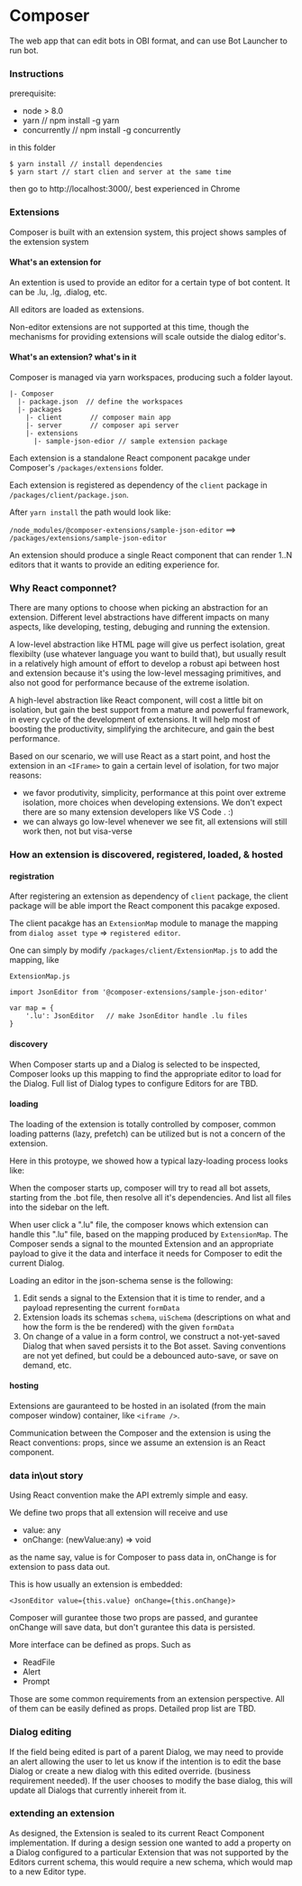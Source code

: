 # Composer
The web app that can edit bots in OBI format, and can use Bot Launcher to run bot.

### Instructions

prerequisite:
* node > 8.0
* yarn         // npm install -g yarn
* concurrently // npm install -g concurrently

in this folder

```
$ yarn install // install dependencies
$ yarn start // start clien and server at the same time
```

then go to http://localhost:3000/, best experienced in Chrome 

### Extensions
Composer is built with an extension system, this project shows samples of the extension system

#### What's an extension for
An extention is used to provide an editor for a certain type of bot content. It can be .lu, .lg, .dialog, etc.

All editors are loaded as extensions.

Non-editor extensions are not supported at this time, though the mechanisms for providing extensions will scale outside the dialog editor's.

#### What's an extension? what's in it
Composer is managed via yarn workspaces, producing such a folder layout. 
```
|- Composer
  |- package.json  // define the workspaces
  |- packages      
    |- client       // composer main app
    |- server       // composer api server
    |- extensions
      |- sample-json-edior // sample extension package
```

Each extension is a standalone React component pacakge under Composer's `/packages/extensions` folder. 

Each extension is registered as dependency of the `client` package in `/packages/client/package.json`.

After `yarn install` the path would look like: 

`/node_modules/@composer-extensions/sample-json-editor`
==> `/packages/extensions/sample-json-editor`

An extension should produce a single React component that can render 1..N editors that it wants to provide an editing experience for.

### Why React componnet?  

There are many options to choose when picking an abstraction for an extension. Different level abstractions have different impacts on many aspects, like developing, testing, debuging and running the extension. 

A low-level abstraction like HTML page will give us perfect isolation, great flexibilty (use whatever language you want to build that), but usually result in a relatively high amount of effort to develop a robust api between host and extension because it's using the low-level messaging primitives, and also not good for performance because of the extreme isolation. 

A high-level abstraction like React component, will cost a little bit on isolation, but gain the best support from a mature and powerful framework, in every cycle of the development of extensions. It will help most of boosting the productivity, simplifying the architecure, and gain the best performance. 

Based on our scenario, we will use React as a start point, and host the extension in an `<IFrame>` to gain a certain level of isolation, for two major reasons:
 
* we favor produtivity, simplicity, performance at this point over extreme isolation, more choices when developing extensions. We don't expect there are so many extension developers like VS Code . :)  
* we can always go low-level whenever we see fit, all extensions will still work then, not but visa-verse


### How an extension is discovered, registered, loaded, & hosted

#### registration

After registering an extension as dependency of `client` package, the client package will be able import the React component this pacakge exposed. 

The client pacakge has an `ExtensionMap` module to manage the mapping from `dialog asset type` => `registered editor`.

One can simply by modify `/packages/client/ExtensionMap.js` to add the mapping, like

```
ExtensionMap.js

import JsonEditor from '@composer-extensions/sample-json-editor'

var map = {
    '.lu': JsonEditor   // make JsonEditor handle .lu files
}

```

#### discovery 

When Composer starts up and a Dialog is selected to be inspected, Composer looks up this mapping to find the appropriate editor to load for the Dialog. Full list of Dialog types to configure Editors for are TBD.

#### loading

The loading of the extension is totally controlled by composer, common loading patterns (lazy, prefetch) can be utilized but is not a concern of the extension.

Here in this protoype, we showed how a typical lazy-loading process looks like:

When the composer starts up, composer will try to read all bot assets, starting from the .bot file, then resolve all it's dependencies. And list all files into the sidebar on the left.

When user click a ".lu" file, the composer knows which extension can handle this ".lu" file, based on the mapping produced by `ExtensionMap`. The Composer sends a signal to the mounted Extension and an appropriate payload to give it the data and interface it needs for Composer to edit the current Dialog.

Loading an editor in the json-schema sense is the following:

1. Edit sends a signal to the Extension that it is time to render, and a payload representing the current `formData`
2. Extension loads its schemas `schema`, `uiSchema` (descriptions on what and how the form is the be rendered) with the given `formData`
3. On change of a value in a form control, we construct a not-yet-saved Dialog that when saved persists it to the Bot asset. Saving conventions are not yet defined, but could be a debounced auto-save, or save on demand, etc.

#### hosting

Extensions are gauranteed to be hosted in an isolated (from the main composer window) container, like `<iframe />`. 

Communication between the Composer and the extension is using the React conventions: props, since we assume an extension is an React component. 

### data in\out story

Using React convention make the API extremly simple and easy. 

We define two props that all extension will receive and use
* value: any
* onChange: (newValue:any) => void

as the name say, value is for Composer to pass data in, onChange is for extension to pass data out.

This is how usually an extension is embedded: 
```
<JsonEditor value={this.value} onChange={this.onChange}>
```

Composer will gurantee those two props are passed, and gurantee onChange will save data, but don't gurantee this data is persisted. 

More interface can be defined as props. Such as 
* ReadFile
* Alert
* Prompt

Those are some common requirements from an extension perspective. All of them can be easily defined as props. Detailed prop list are TBD.

### Dialog editing

If the field being edited is part of a parent Dialog, we may need to provide an alert allowing the user to let us know if the intention is to edit the base Dialog or create a new dialog with this edited override. (business requirement needed). If the user chooses to modify the base dialog, this will update all Dialogs that currently inhereit from it.

### extending an extension

As designed, the Extension is sealed to its current React Component implementation. If during a design session one wanted to add a property on a Dialog configured to a particular Extension that was not supported by the Editors current schema, this would require a new schema, which would map to a new Editor type.

